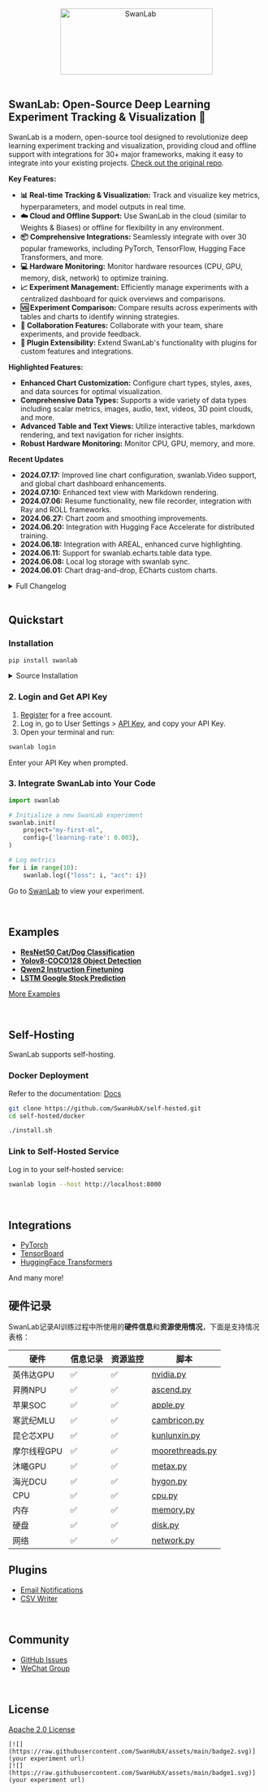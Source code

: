 <div align="center">

<picture>
  <source media="(prefers-color-scheme: dark)" srcset="readme_files/swanlab-logo-type2-dark.svg">
  <source media="(prefers-color-scheme: light)" srcset="readme_files/swanlab-logo-type2-light.svg">
  <img alt="SwanLab" src="readme_files/swanlab-logo-type2-light.svg" width="300" height="130">
</picture>

</div>

<br/>

## SwanLab: Open-Source Deep Learning Experiment Tracking & Visualization 🚀

SwanLab is a modern, open-source tool designed to revolutionize deep learning experiment tracking and visualization, providing cloud and offline support with integrations for 30+ major frameworks, making it easy to integrate into your existing projects. [Check out the original repo](https://github.com/SwanHubX/SwanLab).

**Key Features:**

*   **📊 Real-time Tracking & Visualization:** Track and visualize key metrics, hyperparameters, and model outputs in real time.
*   **☁️ Cloud and Offline Support:** Use SwanLab in the cloud (similar to Weights & Biases) or offline for flexibility in any environment.
*   **📦 Comprehensive Integrations:** Seamlessly integrate with over 30 popular frameworks, including PyTorch, TensorFlow, Hugging Face Transformers, and more.
*   **💻 Hardware Monitoring:** Monitor hardware resources (CPU, GPU, memory, disk, network) to optimize training.
*   **📈 Experiment Management:** Efficiently manage experiments with a centralized dashboard for quick overviews and comparisons.
*   **🆚 Experiment Comparison:** Compare results across experiments with tables and charts to identify winning strategies.
*   **👥 Collaboration Features:** Collaborate with your team, share experiments, and provide feedback.
*   **🔌 Plugin Extensibility:** Extend SwanLab's functionality with plugins for custom features and integrations.

**Highlighted Features:**

*   **Enhanced Chart Customization:** Configure chart types, styles, axes, and data sources for optimal visualization.
*   **Comprehensive Data Types:** Supports a wide variety of data types including scalar metrics, images, audio, text, videos, 3D point clouds, and more.
*   **Advanced Table and Text Views:** Utilize interactive tables, markdown rendering, and text navigation for richer insights.
*   **Robust Hardware Monitoring:** Monitor CPU, GPU, memory, and more.

**Recent Updates**

*   **2024.07.17:** Improved line chart configuration, swanlab.Video support, and global chart dashboard enhancements.
*   **2024.07.10:** Enhanced text view with Markdown rendering.
*   **2024.07.06:** Resume functionality, new file recorder, integration with Ray and ROLL frameworks.
*   **2024.06.27:** Chart zoom and smoothing improvements.
*   **2024.06.20:** Integration with Hugging Face Accelerate for distributed training.
*   **2024.06.18:** Integration with AREAL, enhanced curve highlighting.
*   **2024.06.11:** Support for swanlab.echarts.table data type.
*   **2024.06.08:** Local log storage with swanlab sync.
*   **2024.06.01:** Chart drag-and-drop, ECharts custom charts.

<details><summary>Full Changelog</summary>

*   2024.05.25: Support for standard error stream logging, hardware monitoring enhancements.
*   2024.05.14: Experiment Tag support, Log Scale for line charts, grouping drag and drop features.
*   2024.05.09: Line chart creation, data source selection for chart configuration, and GitHub badge generation.
*   2024.04.23: Line chart editing, Kunlunxin XPU hardware detection and monitoring.
*   2024.04.11: Line chart region selection and step range control.
*   2024.04.08: swanlab.Molecule support.
*   2024.04.07: Joint integration with EvalScope.
*   2024.03.30: swanlab.Settings, Cambricon MLU hardware monitoring, and notification plugins.
*   2024.03.21: Hugging Face Transformers integration, Object3D chart, GPU memory and network monitoring.
*   2024.03.12: Private Deployment Release.
*   2024.03.09: Experiment sidebar expansion, Git code button, and MLFlow sync feature.
*   2024.03.06: Joint integration with DiffSynth Studio.
*   2024.03.04: MLFlow Conversion support.
*   2024.03.01: Experiment move function.
*   2024.02.24: Joint integration with EasyR1.
*   2024.02.18: Joint integration with Swift.
*   2024.02.16: Grouping and Grouping creation function.
*   2024.02.09: Joint integration with veRL.
*   2024.02.05: Nested dictionary support and name/notes parameters.
*   2024.01.22: sync_tensorboardX and sync_tensorboard_torch feature.
*   2024.01.17: sync_wandb function.
*   2024.01.11: Performance optimizations in the cloud version.
*   2024.01.01: Line chart smoothing and size adjustment.
*   2023.12.22: Joint integration with LLaMA Factory.
*   2023.12.15: Hardware Monitoring (0.4.0) released.
*   2023.12.06: Integration with LightGBM and XGBoost, increased log line length limit.
*   2023.11.26: Hardware and Cloud provider identification.

</details>

<br>

## Quickstart

### Installation

```bash
pip install swanlab
```

<details><summary>Source Installation</summary>

```bash
git clone https://github.com/SwanHubX/SwanLab.git
pip install -e .
```

</details>

### 2. Login and Get API Key

1.  [Register](https://swanlab.cn) for a free account.
2.  Log in, go to User Settings > [API Key](https://swanlab.cn/settings), and copy your API Key.
3.  Open your terminal and run:

```bash
swanlab login
```

Enter your API Key when prompted.

### 3. Integrate SwanLab into Your Code

```python
import swanlab

# Initialize a new SwanLab experiment
swanlab.init(
    project="my-first-ml",
    config={'learning-rate': 0.003},
)

# Log metrics
for i in range(10):
    swanlab.log({"loss": i, "acc": i})
```

Go to [SwanLab](https://swanlab.cn) to view your experiment.

<br>

## Examples

*   **[ResNet50 Cat/Dog Classification][demo-cats-dogs]**
*   **[Yolov8-COCO128 Object Detection][demo-yolo]**
*   **[Qwen2 Instruction Finetuning][demo-qwen2-sft]**
*   **[LSTM Google Stock Prediction][demo-google-stock]**

[More Examples](https://docs.swanlab.cn/zh/examples/mnist.html)

<br>

## Self-Hosting

SwanLab supports self-hosting.

### Docker Deployment

Refer to the documentation: [Docs](https://docs.swanlab.cn/guide_cloud/self_host/docker-deploy.html)

```bash
git clone https://github.com/SwanHubX/self-hosted.git
cd self-hosted/docker
```

```bash
./install.sh
```

### Link to Self-Hosted Service

Log in to your self-hosted service:

```bash
swanlab login --host http://localhost:8000
```

<br>

## Integrations

*   [PyTorch](https://docs.swanlab.cn/guide_cloud/integration/integration-pytorch.html)
*   [TensorBoard](https://docs.swanlab.cn/guide_cloud/integration/integration-tensorboard.html)
*   [HuggingFace Transformers](https://docs.swanlab.cn/guide_cloud/integration/integration-huggingface-transformers.html)

And many more!

## 硬件记录

SwanLab记录AI训练过程中所使用的**硬件信息**和**资源使用情况**，下面是支持情况表格：

| 硬件 | 信息记录 | 资源监控 | 脚本 |
| --- | --- | --- | --- |
| 英伟达GPU | ✅ | ✅ | [nvidia.py](https://github.com/SwanHubX/SwanLab/blob/main/swanlab/data/run/metadata/hardware/gpu/nvidia.py) |
| 昇腾NPU | ✅ | ✅ | [ascend.py](https://github.com/SwanHubX/SwanLab/blob/main/swanlab/data/run/metadata/hardware/npu/ascend.py) |
| 苹果SOC | ✅ | ✅ | [apple.py](https://github.com/SwanHubX/SwanLab/blob/main/swanlab/data/run/metadata/hardware/soc/apple.py) |
| 寒武纪MLU | ✅ | ✅ | [cambricon.py](https://github.com/SwanHubX/SwanLab/blob/main/swanlab/data/run/metadata/hardware/mlu/cambricon.py) |
| 昆仑芯XPU | ✅ | ✅ | [kunlunxin.py](https://github.com/SwanHubX/SwanLab/blob/main/swanlab/data/run/metadata/hardware/xpu/kunlunxin.py) |
| 摩尔线程GPU | ✅ | ✅ | [moorethreads.py](https://github.com/SwanHubX/SwanLab/blob/main/swanlab/data/run/metadata/hardware/gpu/moorethreads.py) |
| 沐曦GPU | ✅ | ✅ | [metax.py](https://github.com/SwanHubX/SwanLab/blob/main/swanlab/data/run/metadata/hardware/gpu/metax.py) |
| 海光DCU | ✅ | ✅ | [hygon.py](https://github.com/SwanHubX/SwanLab/blob/main/swanlab/data/run/metadata/hardware/dcu/hygon.py) |
| CPU     | ✅        | ✅        | [cpu.py](https://github.com/SwanHubX/SwanLab/blob/main/swanlab/data/run/metadata/hardware/cpu.py) |
| 内存        | ✅        | ✅        | [memory.py](https://github.com/SwanHubX/SwanLab/blob/main/swanlab/data/run/metadata/hardware/memory.py) |
| 硬盘        | ✅        | ✅        | [disk.py](https://github.com/SwanHubX/SwanLab/blob/main/swanlab/data/run/metadata/hardware/disk.py) |
| 网络 | ✅ | ✅ | [network.py](https://github.com/SwanHubX/SwanLab/blob/main/swanlab/data/run/metadata/hardware/network.py) |

## Plugins

*   [Email Notifications](https://docs.swanlab.cn/plugin/notification-email.html)
*   [CSV Writer](https://docs.swanlab.cn/plugin/writer-csv.html)

<br>

## Community

*   [GitHub Issues](https://github.com/SwanHubX/SwanLab/issues)
*   [WeChat Group](https://docs.swanlab.cn/guide_cloud/community/online-support.html)

<br>

## License

[Apache 2.0 License](https://github.com/SwanHubX/SwanLab/blob/main/LICENSE)

```
[![](https://raw.githubusercontent.com/SwanHubX/assets/main/badge2.svg)](your experiment url)
[![](https://raw.githubusercontent.com/SwanHubX/assets/main/badge1.svg)](your experiment url)
```

<!-- link -->

[demo-cats-dogs]: https://swanlab.cn/@ZeyiLin/Cats_Dogs_Classification/runs/jzo93k112f15pmx14vtxf/chart
[demo-yolo]: https://swanlab.cn/@ZeyiLin/ultratest/runs/yux7vclmsmmsar9ear7u5/chart
[demo-qwen2-sft]: https://swanlab.cn/@ZeyiLin/Qwen2-fintune/runs/cfg5f8dzkp6vouxzaxlx6/chart
[demo-google-stock]:https://swanlab.cn/@ZeyiLin/Google-Stock-Prediction/charts
[tracking-swanlab-shield-link]:https://swanlab.cn
[tracking-swanlab-shield]: https://raw.githubusercontent.com/SwanHubX/assets/main/badge2.svg
[visualize-swanlab-shield-link]:https://swanlab.cn
[visualize-swanlab-shield]: https://raw.githubusercontent.com/SwanHubX/assets/main/badge1.svg